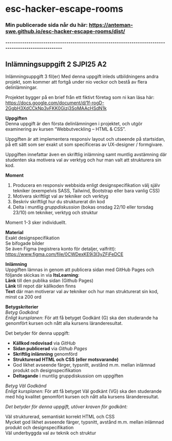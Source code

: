 # esc-hacker-escape-rooms
### Min publicerade sida når du här: <a href="https://anteman-swe.github.io/esc-hacker-escape-rooms/dist/">https://anteman-swe.github.io/esc-hacker-escape-rooms/dist/</a>

**-------------------------------------------------------------------------------------------------------**
## Inlämningsuppgift 2 SJPI25 A2

Inlämningsuppgift 3 fil(er)
Med denna uppgift inleds utbildningens andra projekt, som kommer att fortgå under nio veckor och bestå av flera delinlämningar.

Projektet bygger på en brief från ett fiktivt företag som ni kan läsa här: https://docs.google.com/document/d/1f-rogD-2GgbH3XdCCkNp3vFKK0Gizj3SoMAAcHSdN1k

__Uppgiften__  
Denna uppgift är den första delinlämningen i projektet, och utgör examinering av kursen “Webbutveckling – HTML & CSS”.

Uppgiften är att implementera responsiv layout och utseende på startsidan, på ett sätt som ser exakt ut som specificeras av UX-designer / formgivare.

Uppgiften innefattar även en skriftlig inlämning samt muntlig avstämning där studenten ska motivera val av verktyg och hur man valt att strukturera sin kod.

__Moment__  
1. Producera en responsiv webbsida enligt designspecifikation välj själv tekniker (exempelvis SASS, Tailwind, Bootstrap eller bara vanlig CSS)  
2. Motivera skriftligt val av tekniker och verktyg  
3. Beskriv skriftligt hur du strukturerat din kod  
4. Delta i muntlig _gruppdiskussion_ (bokas onsdag 22/10 eller torsdag 23/10) om tekniker, verktyg och struktur  

Moment 1-3 sker individuellt.

__Material__  
Exakt designspecifikation  
Se bifogade bilder  
Se även Figma (registrera konto för detaljer, valfritt):  
https://www.figma.com/file/0CWDexKE9i3I3yZFiFeDCE  

__Inlämning__  
Uppgiften lämnas in genom att publicera sidan med GitHub Pages och följande skickas in via __ItsLearning__:  
__Länk__ till den publika sidan (Github Pages)  
__Länk__ till repot där källkoden finns  
__Text__ där man motiverar val av tekniker och hur man strukturerat sin kod, minst ca 200 ord  

__Betygskriterier__  
_Betyg Godkänd_  
_Enligt kursplanen_: För att få betyget Godkänt (G) ska den studerande ha genomfört kursen och nått alla kursens läranderesultat.

Det betyder för denna uppgift:

- __Källkod redovisad__ via _GitHub_  
- __Sidan publicerad__ via _Github Pages_  
- __Skriftlig inlämning__ genomförd  
- __Strukturerad HTML och CSS (eller motsvarande)__  
- God likhet avseende färger, typsnitt, avstånd m.m. mellan inlämnad produkt och designspecifikation  
- __Deltagande__ i muntlig gruppdiskussion om uppgiften  

_Betyg Väl Godkänd_  
_Enligt kursplanen:_ För att få betyget Väl godkänt (VG) ska den studerande med hög kvalitet genomfört kursen och nått alla kursens läranderesultat.

_Det betyder för denna uppgift, utöver kraven för godkänt:_

Väl strukturerad, semantiskt korrekt HTML och CSS  
Mycket god likhet avseende färger, typsnitt, avstånd m.m. mellan inlämnad produkt och designspecifikation  
Väl underbyggda val av teknik och struktur  
